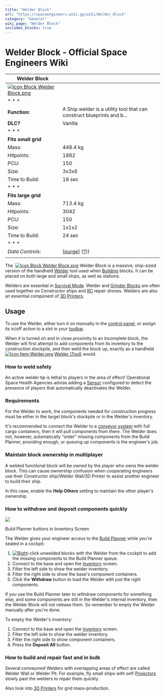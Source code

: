 ```yaml
---
title: "Welder Block"
url: "https://spaceengineers.wiki.gg/wiki/Welder_Block"
category: "General"
wiki_page: "Welder Block"
includes_blocks: true
---
```


# Welder Block - Official Space Engineers Wiki

| Welder Block |     |
| --- | --- |
| [![Icon Block Welder Block.png](https://spaceengineers.wiki.gg/images/4/41/Icon_Block_Welder_Block.png?2e0da4)](https://spaceengineers.wiki.gg/wiki/File:Icon_Block_Welder_Block.png) |     |
| * * * |     |
| **Function:** | A Ship welder is a utility tool that can construct blueprints and b... |
| **DLC?** | Vanilla |
| * * * |     |
| **Fits small grid** |     |
| Mass: | 448.4 kg |
| Hitpoints: | 1882 |
| PCU: | 150 |
| Size: | 3x3x6 |
| Time to Build: | 18 sec |
| * * * |     |
| **Fits large grid** |     |
| Mass: | 713.4 kg |
| Hitpoints: | 3042 |
| PCU: | 150 |
| Size: | 1x1x2 |
| Time to Build: | 24 sec |
| * * * |     |
| _Data Controls:_ | \[[purge](https://spaceengineers.wiki.gg/wiki/Welder_Block?action=purge)\] ([?](https://spaceengineers.wiki.gg/wiki/Template:Info_Block))) |
|     |     |

The  [![Icon Block Welder Block.png](https://spaceengineers.wiki.gg/images/thumb/4/41/Icon_Block_Welder_Block.png/21px-Icon_Block_Welder_Block.png?2e0da4)](https://spaceengineers.wiki.gg/wiki/Welder_Block "Welder Block") Welder Block is a massive, ship-sized version of the handheld [Welder](https://spaceengineers.wiki.gg/wiki/Welder "Welder") tool used when [Building](https://spaceengineers.wiki.gg/wiki/Building "Building") blocks. It can be placed on both large and small ships, as well as stations.

Welders are essential in [Survival Mode](https://spaceengineers.wiki.gg/wiki/Survival_Mode "Survival Mode"). Welder and [Grinder Blocks](https://spaceengineers.wiki.gg/wiki/Grinder_Block "Grinder Block") are often used together on Constructor ships and [RC](https://spaceengineers.wiki.gg/wiki/Remote_Control "Remote Control") repair drones. Welders are also an essential component of [3D Printers](https://spaceengineers.wiki.gg/wiki/3D_Printer "3D Printer").

## Usage

To use the Welder, either turn it on manually in the [control panel](https://spaceengineers.wiki.gg/wiki/Control_Panel_Screen "Control Panel Screen"), or assign its in/off action to a slot in your [toolbar](https://spaceengineers.wiki.gg/wiki/Tool_Bar "Tool Bar").

When it is turned on and in close proximity to an incomplete block, the Welder will first attempt to add components from its inventory to the construction stockpile, and then weld the block up, exactly as a handheld  [![Icon Item Welder.png](https://spaceengineers.wiki.gg/images/thumb/9/99/Icon_Item_Welder.png/21px-Icon_Item_Welder.png?9bba1d)](https://spaceengineers.wiki.gg/wiki/Welder "Welder") [Welder (Tool)](https://spaceengineers.wiki.gg/wiki/Welder "Welder") would.

### How to weld safely

An active welder tip is lethal to players in the area of effect! Operational Space Health Agencies advise adding a [Sensor](https://spaceengineers.wiki.gg/wiki/Sensor "Sensor") configured to detect the presence of players that automatically deactivates the Welder.

### Requirements

For the Welder to work, the components needed for construction progress must be either in the target block's stockpile or in the Welder's inventory.

It's recommended to connect the Welder to a [conveyor system](https://spaceengineers.wiki.gg/wiki/Conveyor_system "Conveyor system") with full cargo containers, then it will pull components from there. The Welder does not, however, automatically "order" missing components from the Build Planner, providing enough, or queuing up components is the engineer's job.

### Maintain block ownership in multiplayer

A welded functional block will be owned by the player who owns the welder block. This can cause ownership confusion when cooperating engineers use their Constructor ship/Welder Wall/3D Printer to assist another engineer to build their ship.

In this case, enable the **Help Others** setting to maintain the other player's ownership.

### How to withdraw and deposit components quickly

[![](https://spaceengineers.wiki.gg/images/7/77/Build-planner-buttons-in-inventory.png?4e9c72)](https://spaceengineers.wiki.gg/wiki/File:Build-planner-buttons-in-inventory.png)

Build Planner buttons in Inventory Screen

The Welder gives your engineer access to the [Build Planner](https://spaceengineers.wiki.gg/wiki/Build_Planner "Build Planner") while you're seated in a cockpit:

1.  [![Right](https://commons.wiki.gg/images/thumb/Keyboard_White_Mouse_Right.png/20px-Keyboard_White_Mouse_Right.png?3581de)](https://spaceengineers.wiki.gg/wiki/File:Keyboard_White_Mouse_Right.png "Right")\-click unwelded blocks with the Welder from the cockpit to add the missing components to the Build Planner queue.
2.  Connect to the base and open the [Inventory](https://spaceengineers.wiki.gg/wiki/Inventory "Inventory") screen.
3.  Filter the left side to show the welder inventory.
4.  Filter the right side to show the base's component containers.
5.  Click the **Withdraw** button to load the Welder with just the right components.

If you use the Build Planner later to withdraw components for something else, and some components are still in the Welder's internal inventory, then the Welder Block will not release them. So remember to empty the Welder manually after you're done.

To empty the Welder's inventory:

1.  Connect to the base and open the [Inventory](https://spaceengineers.wiki.gg/wiki/Inventory "Inventory") screen.
2.  Filter the left side to show the welder inventory.
3.  Filter the right side to show component containers.
4.  Press the **Deposit All** button.

### How to build and repair fast and in bulk

Several conveyored Welders with overlapping areas of effect are called Welder Wall or Welder Pit. For example, fly small ships with self-[Projectors](https://spaceengineers.wiki.gg/wiki/Projector "Projector") slowly past the welders to repair them quickly.

Also look into [3D Printers](https://spaceengineers.wiki.gg/wiki/3D_Printer "3D Printer") for grid mass-production.
